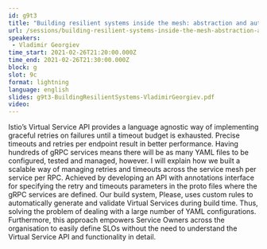 ```yaml
---
id: g9t3
title: "Building resilient systems inside the mesh: abstraction and automation of Virtual Service generation"
url: /sessions/building-resilient-systems-inside-the-mesh-abstraction-and-automation-of-virtual-service-generation
speakers:
 - Vladimir Georgiev
time_start: 2021-02-26T21:20:00.000Z
time_end: 2021-02-26T21:30:00.000Z
block: g
slot: 9c
format: lightning
language: english
slides: g9t3-BuildingResilientSystems-VladimirGeorgiev.pdf
video:
---
```


Istio’s Virtual Service API provides a language agnostic way of implementing graceful retries on failures until a timeout budget is exhausted. Precise timeouts and retries per endpoint result in better performance. Having hundreds of gRPC services means there will be as many YAML files to be configured, tested and managed, however.
I will explain how we built a scalable way of managing retries and timeouts across the service mesh per service per RPC. Achieved by developing an API with annotations interface for specifying the retry and timeouts parameters in the proto files where the gRPC services are defined. Our build system, Please, uses custom rules to automatically generate and validate Virtual Services during build time. Thus, solving the problem of dealing with a large number of YAML configurations. Furthermore, this approach empowers Service Owners across the organisation to easily define SLOs without the need to understand the Virtual Service API and functionality in detail.